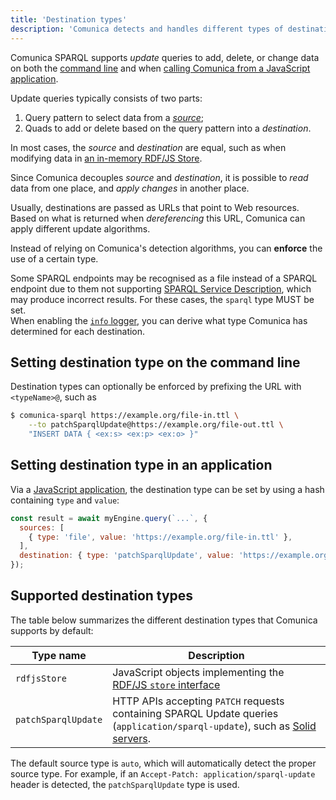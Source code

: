```yaml
---
title: 'Destination types'
description: 'Comunica detects and handles different types of destinations.'
---
```


Comunica SPARQL supports _update_ queries to add, delete, or change data
on both the [command line](/docs/query/getting_started/update_cli/)
and when [calling Comunica from a JavaScript application](/docs/query/getting_started/update_app/).

Update queries typically consists of two parts:

1. Query pattern to select data from a [_source_](/docs/query/advanced/source_types/);
2. Quads to add or delete based on the query pattern into a _destination_.

In most cases, the _source_ and _destination_ are equal,
such as when modifying data in [an in-memory RDF/JS Store](/docs/query/advanced/rdfjs_updating/).

Since Comunica decouples _source_ and _destination_,
it is possible to _read_ data from one place, and _apply changes_ in another place.

Usually, destinations are passed as URLs that point to Web resources.
Based on what is returned when _dereferencing_ this URL,
Comunica can apply different update algorithms.

Instead of relying on Comunica's detection algorithms,
you can **enforce** the use of a certain type.

<div class="note">
Some SPARQL endpoints may be recognised as a file instead of a SPARQL endpoint due to them not supporting <a href="https://www.w3.org/TR/sparql11-service-description/">SPARQL Service Description</a>,
which may produce incorrect results. For these cases, the <code>sparql</code> type MUST be set.
</div>

<div class="note">
When enabling the <a href="/docs/query/getting_started/logger/"><code>info</code> logger</a>,
you can derive what type Comunica has determined for each destination.
</div>

## Setting destination type on the command line

Destination types can optionally be enforced by prefixing the URL with `<typeName>@`, such as

```bash
$ comunica-sparql https://example.org/file-in.ttl \
    --to patchSparqlUpdate@https://example.org/file-out.ttl \
    "INSERT DATA { <ex:s> <ex:p> <ex:o> }"
```

## Setting destination type in an application

Via a [JavaScript application](/docs/query/getting_started/query_app/),
the destination type can be set by using a hash containing `type` and `value`:
```javascript
const result = await myEngine.query(`...`, {
  sources: [
    { type: 'file', value: 'https://example.org/file-in.ttl' },
  ],
  destination: { type: 'patchSparqlUpdate', value: 'https://example.org/file-out.ttl' },
});
```

## Supported destination types

The table below summarizes the different destination types that Comunica supports by default:

| **Type name** | **Description** |
| ------- | --------------- |
| `rdfjsStore` | JavaScript objects implementing the [RDF/JS `store` interface](/docs/query/advanced/rdfjs_updating/) |
| `patchSparqlUpdate` | HTTP APIs accepting `PATCH` requests containing SPARQL Update queries (`application/sparql-update`), such as [Solid servers](https://github.com/solid/solid-spec/blob/master/api-rest.md#alternative-using-sparql-1). |

The default source type is `auto`,
which will automatically detect the proper source type.
For example, if an `Accept-Patch: application/sparql-update` header
is detected, the `patchSparqlUpdate` type is used.
